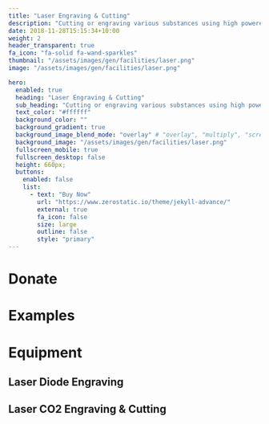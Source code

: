 ```yaml
---
title: "Laser Engraving & Cutting"
description: "Cutting or engraving various substances using high powered lasers."
date: 2018-11-28T15:15:34+10:00
weight: 2
header_transparent: true
fa_icon: "fa-solid fa-wand-sparkles"
thumbnail: "/assets/images/gen/facilities/laser.png"
image: "/assets/images/gen/facilities/laser.png"

hero:
  enabled: true
  heading: "Laser Engraving & Cutting"
  sub_heading: "Cutting or engraving various substances using high powered lasers."
  text_color: "#ffffff"
  background_color: ""
  background_gradient: true
  background_image_blend_mode: "overlay" # "overlay", "multiply", "screen"
  background_image: "/assets/images/gen/facilities/laser.png"
  fullscreen_mobile: true
  fullscreen_desktop: false
  height: 660px;
  buttons:
    enabled: false
    list:
      - text: "Buy Now"
        url: "https://www.zerostatic.io/theme/jekyll-advance/"
        external: true
        fa_icon: false
        size: large
        outline: false
        style: "primary"
---
```


# Donate

# Examples

# Equipment

## Laser Diode Engraving

## Laser CO2 Engraving & Cutting
